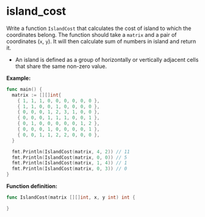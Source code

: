 # island_cost


Write a function `IslandCost` that calculates the cost of island to which the coordinates belong. The function should take a `matrix` and a pair of coordinates (`x`, `y`). It will then calculate sum of numbers in island and return it.

- An island is defined as a group of horizontally or vertically adjacent cells that share the same non-zero value.

**Example:**

```go
func main() {
  matrix := [][]int{
    { 1, 1, 1, 0, 0, 0, 0, 0, 0 },
    { 1, 1, 0, 0, 1, 0, 0, 0, 0 },
    { 0, 0, 0, 1, 2, 3, 1, 0, 0 },
    { 0, 0, 0, 1, 1, 1, 0, 0, 1 },
    { 0, 1, 0, 0, 0, 0, 0, 1, 2 },
    { 0, 0, 0, 1, 0, 0, 0, 0, 1 },
    { 0, 0, 1, 1, 2, 2, 0, 0, 0 },
  }

  fmt.Println(IslandCost(matrix, 4, 2)) // 11
  fmt.Println(IslandCost(matrix, 0, 0)) // 5
  fmt.Println(IslandCost(matrix, 1, 4)) // 1
  fmt.Println(IslandCost(matrix, 0, 3)) // 0
}
```

**Function definition:**

```go
func IslandCost(matrix [][]int, x, y int) int {

}
```
